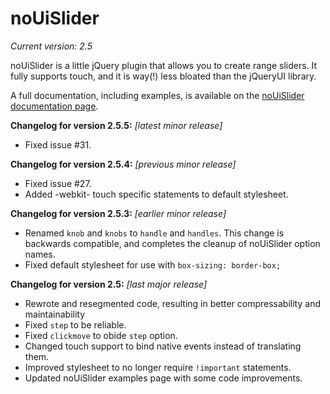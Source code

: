 # noUiSlider
_Current version: 2.5_

noUiSlider is a little jQuery plugin that allows you to create range sliders.
It fully supports touch, and it is way(!) less bloated than the jQueryUI library.

A full documentation, including examples, is available on the [noUiSlider documentation page](http://refreshless.com/nouislider/).

**Changelog for version 2.5.5:**
_[latest minor release]_

* Fixed issue #31.

**Changelog for version 2.5.4:**
_[previous minor release]_

* Fixed issue #27.
* Added -webkit- touch specific statements to default stylesheet.

**Changelog for version 2.5.3:**
_[earlier minor release]_

* Renamed `knob` and `knobs` to `handle` and `handles`. This change is backwards compatible, and completes the cleanup of noUiSlider option names.
* Fixed default stylesheet for use with `box-sizing: border-box;`

**Changelog for version 2.5:**
_[last major release]_

* Rewrote and resegmented code, resulting in better compressability and maintainability
* Fixed `step` to be reliable.
* Fixed `clickmove` to obide `step` option.
* Changed touch support to bind native events instead of translating them.
* Improved stylesheet to no longer require `!important` statements.
* Updated noUiSlider examples page with some code improvements.
